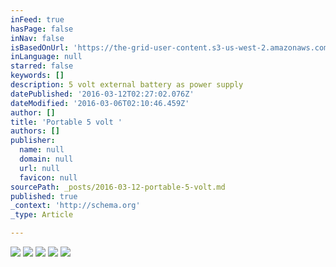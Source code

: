 ```yaml
---
inFeed: true
hasPage: false
inNav: false
isBasedOnUrl: 'https://the-grid-user-content.s3-us-west-2.amazonaws.com/298d6978-0475-497f-b7f3-1d10c2a3e756.png'
inLanguage: null
starred: false
keywords: []
description: 5 volt external battery as power supply
datePublished: '2016-03-12T02:27:02.076Z'
dateModified: '2016-03-06T02:10:46.459Z'
author: []
title: 'Portable 5 volt '
authors: []
publisher:
  name: null
  domain: null
  url: null
  favicon: null
sourcePath: _posts/2016-03-12-portable-5-volt.md
published: true
_context: 'http://schema.org'
_type: Article

---
```

![](https://s3-us-west-2.amazonaws.com/the-grid-img/p/d7af36f59d43b5515cb1d7d1fcb96eb2de45d21a.png)
![](https://the-grid-user-content.s3-us-west-2.amazonaws.com/b8768182-d43a-4b14-b77f-383125c939d8.png)
![](https://s3-us-west-2.amazonaws.com/the-grid-img/p/afef3589860a6c9973fa8d611a2d72acf88511a6.png)
![](https://s3-us-west-2.amazonaws.com/the-grid-img/p/f6ea77ba947bd64a8da6c90d495c1b4f9b9ddb44.png)
![](https://the-grid-user-content.s3-us-west-2.amazonaws.com/a0cd2af2-df20-4e9e-b3a6-4663cfac3a79.png)